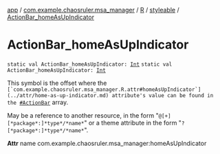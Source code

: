 [app](../../../index.md) / [com.example.chaosruler.msa_manager](../../index.md) / [R](../index.md) / [styleable](index.md) / [ActionBar_homeAsUpIndicator](.)

# ActionBar_homeAsUpIndicator

`static val ActionBar_homeAsUpIndicator: `[`Int`](https://kotlinlang.org/api/latest/jvm/stdlib/kotlin/-int/index.html)
`static val ActionBar_homeAsUpIndicator: `[`Int`](https://kotlinlang.org/api/latest/jvm/stdlib/kotlin/-int/index.html)

This symbol is the offset where the ``[`com.example.chaosruler.msa_manager.R.attr#homeAsUpIndicator`](../attr/home-as-up-indicator.md) attribute's value can be found in the ``[`#ActionBar`](-action-bar.md) array.

May be a reference to another resource, in the form "`@[+][*package*:]*type*/*name*`" or a theme attribute in the form "`?[*package*:]*type*/*name*`".

**Attr**
name com.example.chaosruler.msa_manager:homeAsUpIndicator

